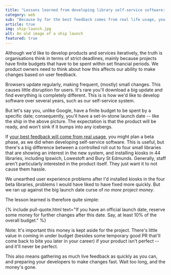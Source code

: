 ```yaml
---
title: "Lessons learned from developing library self-service software: The launch date shouldn&#8217;t be the real launch date"
category: web
sub: "Because by far the best feedback comes from real life usage, you should look at reserving project development money for after your product &#8220;officially&#8221; launches."
article: true
img: ship-launch.jpg
alt: An old image of a ship launch
featured: true
---
```


Although we'd like to develop products and services iteratively, the truth is organisations think in terms of strict deadlines, mainly because projects have finite budgets that have to be spent within set financial periods. We product owners need to think about how this affects our ability to make changes based on user feedback.

Browsers update regularly, making frequent, (mostly) small changes. This causes little disruption for users. It's rare you'll download a big update and find everything is completely different. This is is how we'd like to develop software over several years, such as our self-service system.

But let's say you, unlike Google, have a finite budget to be spent by a specific date; consequently, you'll have a set-in-stone launch date -- like the ship in the above picture. The expectation is that the product will be ready, and won't sink if it bumps into any icebergs.

If [your best feedback will come from real usage](/2017/08/user-testing-not-as-good-as-user-using/), you might plan a beta phase, as we did when developing self-service software. This is useful, but there's a big difference between a controlled roll out to four small libraries that are showing an interest in the new system, and installing kiosks in 44 libraries, including Ipswich, Lowestoft and Bury St Edmunds. Generally, staff aren't particularly interested in the product itself. They just want it to not cause them hassle.

We unearthed user experience problems after I'd installed kiosks in the four beta libraries, problems I would have liked to have fixed more quickly. But we ran up against the big launch date curse of _no more project money_.

The lesson learned is therefore quite simple:

{% include pull-quote.html text="If you have an official launch date, reserve some money for further changes after this date. Say, at least 10% of the overall budget." %}

Note: It's important this money is kept aside for the project. There's little value in coming in under budget (besides some temporary good PR that'll come back to bite you later in your career) if your product isn't perfect -- and it'll never be perfect.

This also means gathering as much live feedback as quickly as you can, and preparing your developers to make changes fast. Wait too long, and the money's gone.
